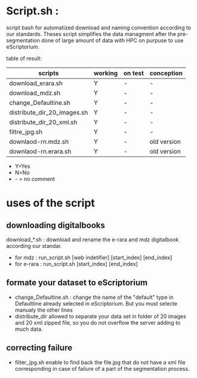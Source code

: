 # Script.sh : 

script bash for automatized download and naming convention according to our standards. 
Theses script simplifies the data managment after the pre-segmentation done of large amount of data with HPC on purpuse to use eScriptorium. 


table of result: 

| scripts                      | working | on test | conception |
|------------------------------|---------|---------|------------|
|download_erara.sh             |Y        |-        |-           |
|download_mdz.sh               |Y        |-        |-           |
|change_Defaultine.sh          |Y        |-        |-           |
|distribute_dir_20_images.sh   |Y        |-        |-           |
|distribute_dir_20_xml.sh      |Y        |-        |-           |
|filtre_jpg.sh                 |Y        |-        |-           |
|downlaod-rn.mdz.sh            |Y        |-        |old version |
|downlaod-rn.erara.sh          |Y        |-        |old version |

* Y=Yes
* N=No
* \- = no comment

# uses of the script

## downloading digitalbooks 
download_*.sh : download and rename the e-rara and mdz digitalbook according our standar. 
* for mdz : run_script.sh  [web indetifier] [start_index] [end_index] 
* for e-rara : run_script.sh [start_index] [end_index]

## formate your dataset to eScriptorium
* change_Defaultine.sh  : change the name of the "default" type in Defaultline already selected in eScriptorium. But you must selecte manualy the other lines
* distribute_dir allowed to separate your data set in folder of 20 images and 20 xml zipped file, so you do not overflow the server adding to much data.

## correcting failure 
* filter_jpg.sh enable to find back the file.jpg that do not have a xml file corresponding in case of failure of a part of the segmentation process. 
